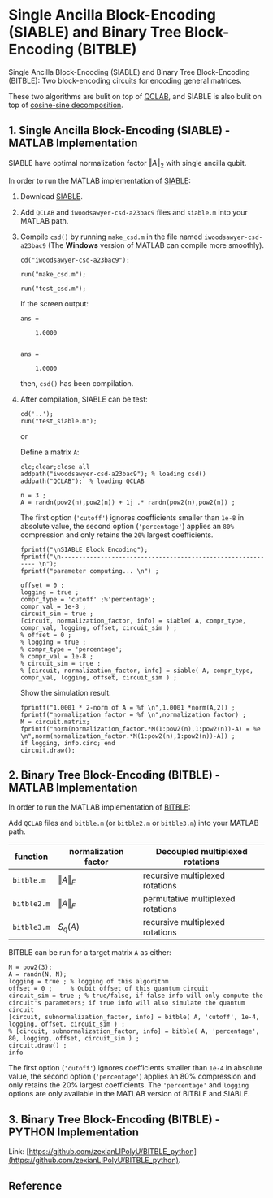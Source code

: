 # Single Ancilla Block-Encoding (SIABLE) and Binary Tree Block-Encoding (BITBLE) 
Single Ancilla Block-Encoding (SIABLE) and Binary Tree Block-Encoding (BITBLE): Two block-encoding circuits for encoding general matrices. 

These two algorithms are bulit on top of [QCLAB](https://github.com/QuantumComputingLab/qclab), and SIABLE is also bulit on top of [cosine-sine decomposition](https://www.mathworks.com/matlabcentral/fileexchange/50402-cosine-sine-decomposition).


## 1. Single Ancilla Block-Encoding (SIABLE) - MATLAB Implementation ##

SIABLE have optimal normalization factor $\Vert A\Vert_2$ with single ancilla qubit.

In order to run the MATLAB implementation of [SIABLE](https://github.com/zexianLIPolyU/BITBLE-SIABLE_matlab/tree/main/siable-qclab):

1. Download [SIABLE](https://github.com/zexianLIPolyU/BITBLE-SIABLE_matlab/tree/main/siable-qclab).
2. Add `QCLAB` and `iwoodsawyer-csd-a23bac9` files and `siable.m` into your MATLAB path.
3. Compile `csd()` by running `make_csd.m` in the file named `iwoodsawyer-csd-a23bac9` (The **Windows** version of MATLAB can compile more smoothly).
    ```
    cd("iwoodsawyer-csd-a23bac9");
    ```
    ```
    run("make_csd.m");
    ```
    ```
    run("test_csd.m");
    ```
    If the screen output:
    ```
    ans =
    
        1.0000
    
    
    ans =
    
        1.0000
    ```
    then, `csd()` has been compilation.
4. After compilation, SIABLE can be test: 
    
     ```
    cd('..');
    run("test_siable.m");
     ```
    or 
    
    Define a matrix `A`:
    
     ```
    clc;clear;close all
    addpath("iwoodsawyer-csd-a23bac9"); % loading csd() 
    addpath("QCLAB");  % loading QCLAB

    n = 3 ;
    A = randn(pow2(n),pow2(n)) + 1j .* randn(pow2(n),pow2(n)) ;
    ```
    The first option (`'cutoff'`) ignores coefficients smaller than `1e-8` in absolute value,
    the second option (`'percentage'`) applies an `80%` compression and only retains the `20%` largest coefficients.
    ```
    fprintf("\nSIABLE Block Encoding");
    fprintf("\n------------------------------------------------------------ \n");
    fprintf("parameter computing... \n") ;
    
    offset = 0 ;
    logging = true ;
    compr_type = 'cutoff' ;%'percentage'; 
    compr_val = 1e-8 ;
    circuit_sim = true ;
    [circuit, normalization_factor, info] = siable( A, compr_type, compr_val, logging, offset, circuit_sim ) ;
    % offset = 0 ;
    % logging = true ;
    % compr_type = 'percentage'; 
    % compr_val = 1e-8 ;
    % circuit_sim = true ;
    % [circuit, normalization_factor, info] = siable( A, compr_type, compr_val, logging, offset, circuit_sim ) ;
    ```
    Show the simulation result:
    ```
    fprintf("1.0001 * 2-norm of A = %f \n",1.0001 *norm(A,2)) ;
    fprintf("normalization_factor = %f \n",normalization_factor) ;
    M = circuit.matrix;
    fprintf("norm(normalization_factor.*M(1:pow2(n),1:pow2(n))-A) = %e \n",norm(normalization_factor.*M(1:pow2(n),1:pow2(n))-A)) ;
    if logging, info.circ; end
    circuit.draw();
    ```




## 2. Binary Tree Block-Encoding (BITBLE) - MATLAB Implementation ##

In order to run the MATLAB implementation of [BITBLE](https://github.com/zexianLIPolyU/BITBLE-SIABLE_matlab/tree/main/bitble-qclab):

Add `QCLAB` files and `bitble.m` (or `bitble2.m` or `bitble3.m`) into your MATLAB path.


| function      | normalization factor | Decoupled multiplexed rotations    |
| -----------   | -----------          | -----------                        |
| `bitble.m`    | $\Vert A\Vert_F$     |recursive multiplexed rotations     |
| `bitble2.m`   | $\Vert A\Vert_F$     |permutative multiplexed rotations   |
| `bitble3.m`   | $S_q(A)$             |recursive multiplexed rotations     |


BITBLE can be run for a target matrix `A` as either:
 ```
N = pow2(3);
A = randn(N, N);
logging = true ; % logging of this algorithm
offset = 0 ;     % Qubit offset of this quantum circuit
circuit_sim = true ; % true/false, if false info will only compute the circuit's parameters; if true info will also simulate the quantum circuit
[circuit, subnormalization_factor, info] = bitble( A, 'cutoff', 1e-4, logging, offset, circuit_sim ) ;
% [circuit, subnormalization_factor, info] = bitble( A, 'percentage', 80, logging, offset, circuit_sim ) ;
circuit.draw() ;
info

```
The first option (`'cutoff'`) ignores coefficients smaller than `1e-4` in absolute value, the second option
(`'percentage'`) applies an 80% compression and only retains the 20% largest coefficients. The `'percentage'` and `logging` options are only available in the MATLAB version of BITBLE and SIABLE.

## 3. Binary Tree Block-Encoding (BITBLE) - PYTHON Implementation ##

Link: [https://github.com/zexianLIPolyU/BITBLE_python](https://github.com/zexianLIPolyU/BITBLE_python).




## Reference

